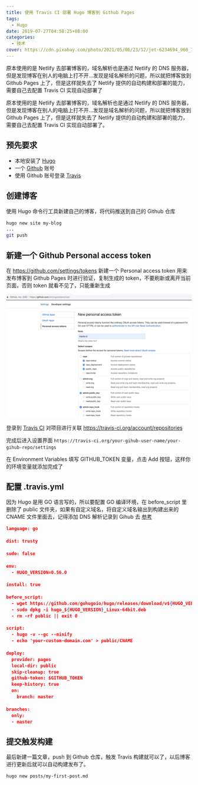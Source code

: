 ```yaml
---
title: 使用 Travis CI 部署 Hugo 博客到 Github Pages
tags:
  - Hugo
date: 2019-07-27T04:58:25+08:00
categories:
  - 技术
cover: https://cdn.pixabay.com/photo/2021/05/06/23/12/jet-6234694_960_720.jpg
---
```


原本使用的是 Netlify 去部署博客的，域名解析也是通过 Netlify 的 DNS 服务器，但是发现博客在别人的电脑上打不开...发现是域名解析的问题，所以就把博客放到 Github Pages 上了，但是这样就失去了 Netlify 提供的自动构建和部署的能力，需要自己去配置 Travis CI 实现自动部署了

<!--more-->

原本使用的是 Netlify 去部署博客的，域名解析也是通过 Netlify 的 DNS 服务器，但是发现博客在别人的电脑上打不开...发现是域名解析的问题，所以就把博客放到 Github Pages 上了，但是这样就失去了 Netlify 提供的自动构建和部署的能力，需要自己去配置 Travis CI 实现自动部署了。

## 预先要求

- 本地安装了 [Hugo](https://gohugo.io)
- 一个 [Github](https://github.com/) 账号
- 使用 Github 账号登录 [Travis](https://travis-ci.org)

## 创建博客

使用 Hugo 命令行工具新建自己的博客，将代码推送到自己的 Github 仓库

```sh
hugo new site my-blog
...
git push
```

## 新建一个 Github Personal access token

在 https://github.com/settings/tokens 新建一个 Personal access token 用来发布博客到 Github Pages 时进行验证，复制生成的 token，不要刷新或离开当前页面，否则 token 就看不见了，只能重新生成

![token](/images/github-token.jpg)

登录到 [Travis CI](https://travis-ci.org) 对项目进行关联 https://travis-ci.org/account/repositories

完成后进入设置界面 `https://travis-ci.org/your-gihub-user-name/your-gihub-repo/settings`

在 Environment Variables 填写 GITHUB_TOKEN 变量，点击 Add 按钮，这样你的环境变量就添加完成了

## 配置 .travis.yml

因为 Hugo 是用 GO 语言写的，所以要配置 GO 编译环境，在 before_script 里删除了 public 文件夹，如果有自定义域名，将自定义域名输出到构建出来的 CNAME 文件里面去，记得添加 DNS 解析记录到 Gihub 去 [参考](https://help.github.com/cn/articles/using-a-custom-domain-with-github-pages)

```json
language: go

dist: trusty

sudo: false

env:
  - HUGO_VERSION=0.56.0

install: true

before_script:
  - wget https://github.com/gohugoio/hugo/releases/download/v${HUGO_VERSION}/hugo_${HUGO_VERSION}_Linux-64bit.deb
  - sudo dpkg -i hugo_${HUGO_VERSION}_Linux-64bit.deb
  - rm -rf public || exit 0

script:
  - hugo -v --gc --minify
  - echo 'your-custom-domain.com' > public/CNAME

deploy:
  provider: pages
  local-dir: public
  skip-cleanup: true
  github-token: $GITHUB_TOKEN
  keep-history: true
  on:
    branch: master

branches:
  only:
  - master

```

## 提交触发构建

最后新建一篇文章，push 到 Github 仓库，触发 Travis 构建就可以了，以后博客进行更新后就可以自动构建发布了。

```sh
hugo new posts/my-first-post.md
```
